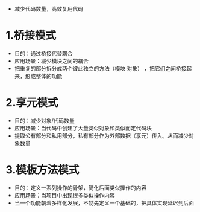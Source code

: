 - 减少代码数量，高效复用代码
# 1.桥接模式
  - 目的：通过桥接代替耦合
  - 应用场景：减少模块之间的耦合
  - 把重复的部分拆分成两个彼此独立的方法（模块 对象） ，把它们之间桥接起来，形成整体的功能

# 2.享元模式
  - 目的：减少对象/代码数量
  - 应用场景：当代码中创建了大量类似对象和类似而定代码块
  - 提取公有部分和私用部分，私有部分作为外部数据（享元）传入。从而减少对象数量


# 3.模板方法模式
  - 目的：定义一系列操作的骨架，简化后面类似操作的内容
  - 应用场景：当项目中出现很多类似操作内容
  - 当一个功能朝着多样化发展，不妨先定义一个基础的，把具体实现延迟到后面